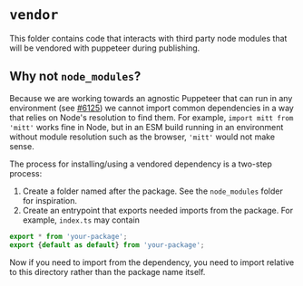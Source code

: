 # `vendor`

This folder contains code that interacts with third party node modules that will
be vendored with puppeteer during publishing.

## Why not `node_modules`?

Because we are working towards an agnostic Puppeteer that can run in any
environment (see [#6125](https://github.com/puppeteer/puppeteer/issues/6125)) we
cannot import common dependencies in a way that relies on Node's resolution to
find them. For example, `import mitt from 'mitt'` works fine in Node, but in an
ESM build running in an environment without module resolution such as the
browser, `'mitt'` would not make sense.

The process for installing/using a vendored dependency is a two-step process:

1. Create a folder named after the package. See the `node_modules` folder for
   inspiration.
2. Create an entrypoint that exports needed imports from the package. For
   example, `index.ts` may contain

```ts
export * from 'your-package';
export {default as default} from 'your-package';
```

Now if you need to import from the dependency, you need to import relative to
this directory rather than the package name itself.
